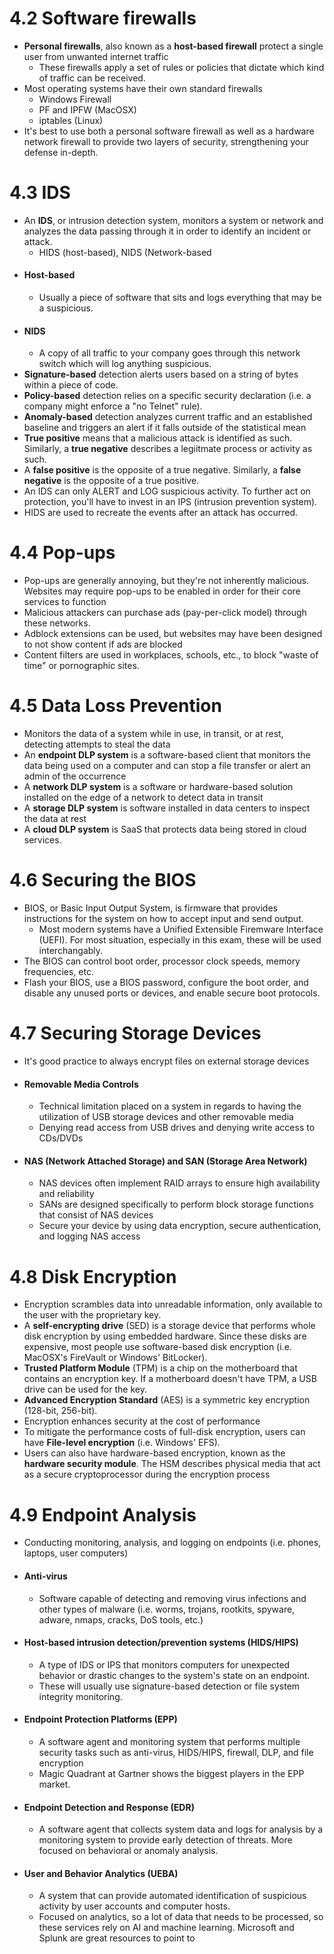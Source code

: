 # 4.2 Software firewalls
- **Personal firewalls**, also known as a **host-based firewall**  protect a single user from unwanted internet traffic
	- These firewalls apply a set of rules or policies that dictate which kind of traffic can be received.
- Most operating systems have their own standard firewalls
	- Windows Firewall
	- PF and IPFW (MacOSX)
	- iptables (Linux)
- It's best to use both a personal software firewall as well as a hardware network firewall to provide two layers of security, strengthening your defense in-depth.

# 4.3 IDS
- An **IDS**, or intrusion detection system, monitors a system or network and analyzes the data passing through it in order to identify an incident or attack.
	- HIDS (host-based), NIDS (Network-based
- #### Host-based
	- Usually a piece of software that sits and logs everything that may be a suspicious.
- #### NIDS
	- A copy of all traffic to your company goes through this network switch which will log anything suspicious.
- **Signature-based** detection alerts users based on a string of bytes within a piece of code.
- **Policy-based** detection relies on a specific security declaration (i.e. a company might enforce a "no Telnet" rule).
- **Anomaly-based** detection analyzes current traffic and an established baseline and triggers an alert if it falls outside of the statistical mean
- **True positive** means that a malicious attack is identified as such. Similarly, a **true negative** describes a legiitmate process or activity as such.
- A **false positive** is the opposite of a true negative. Similarly, a **false negative** is the opposite of a true positive.
- An IDS can only ALERT and LOG suspicious activity. To further act on protection, you'll have to invest in an IPS (intrusion prevention system).
- HIDS are used to recreate the events after an attack has occurred.

# 4.4 Pop-ups
- Pop-ups are generally annoying, but they're not inherently malicious. Websites may require pop-ups to be enabled in order for their core services to function
- Malicious attackers can purchase ads (pay-per-click model) through these networks.
- Adblock extensions can be used, but websites may have been designed to not show content if ads are blocked
- Content filters are used in workplaces, schools, etc., to block "waste of time" or pornographic sites.

# 4.5 Data Loss Prevention
- Monitors the data of a system while in use, in transit, or at rest, detecting attempts to steal the data
- An **endpoint DLP system** is a software-based client that monitors the data being used on a computer and can stop a file transfer or alert an admin of the occurrence
- A **network DLP system** is a software or hardware-based solution installed on the edge of a network to detect data in transit
- A **storage DLP system** is software installed in data centers to inspect the data at rest
- A **cloud DLP system** is SaaS that protects data being stored in cloud services.

# 4.6 Securing the BIOS
- BIOS, or Basic Input Output System, is firmware that provides instructions for the system on how to accept input and send output.
	- Most modern systems have a Unified Extensible Firemware Interface (UEFI). For most situation, especially in this exam, these will be used interchangably.
- The BIOS can control boot order, processor clock speeds, memory frequencies, etc.
- Flash your BIOS, use a BIOS password, configure the boot order, and disable any unused ports or devices, and enable secure boot protocols.

# 4.7 Securing Storage Devices
- It's good practice to always encrypt files on external storage devices
- #### Removable Media Controls
	- Technical limitation placed on a system in regards to having the utilization of USB storage devices and other removable media
	- Denying read access from USB drives and denying write access to CDs/DVDs
- #### NAS (Network Attached Storage) and SAN (Storage Area Network)
	- NAS devices often implement RAID arrays to ensure high availability and reliability
	- SANs are designed specifically to perform block storage functions that consist of NAS devices
	- Secure your device by using data encryption, secure authentication, and logging NAS access

# 4.8 Disk Encryption
- Encryption scrambles data into unreadable information, only available to the user with the proprietary key.
 - A **self-encrypting drive** (SED) is a storage device that performs whole disk encryption by using embedded hardware. Since these disks are expensive, most people use software-based disk encryption (i.e. MacOSX's FireVault or Windows' BitLocker).
 - **Trusted Platform Module** (TPM) is a chip on the motherboard that contains an encryption key. If a motherboard doesn't have TPM, a USB drive can be used for the key.
 - **Advanced Encryption Standard** (AES) is a symmetric key encryption (128-bit, 256-bit). 
 - Encryption enhances security at the cost of performance
 - To mitigate the performance costs of full-disk encryption, users can have **File-level encryption** (i.e. Windows' EFS).
 - Users can also have hardware-based encryption, known as the **hardware security module**. The HSM describes physical media that act as a secure cryptoprocessor during the encryption process

# 4.9 Endpoint Analysis
- Conducting monitoring, analysis, and logging on endpoints (i.e. phones, laptops, user computers)
- #### Anti-virus
	- Software capable of detecting and removing virus infections and other types of malware (i.e. worms, trojans, rootkits, spyware, adware, nmaps, cracks, DoS tools, etc.)
- #### Host-based intrusion detection/prevention systems (HIDS/HIPS)
	- A type of IDS or IPS that monitors computers for unexpected behavior or drastic changes to the system's state on an endpoint.
	- These will usually use signature-based detection or file system integrity monitoring.
- #### Endpoint Protection Platforms (EPP)
	- A software agent and monitoring system that performs multiple security tasks such as anti-virus, HIDS/HIPS, firewall, DLP, and file encryption
	- Magic Quadrant at Gartner shows the biggest players in the EPP market.
- #### Endpoint Detection and Response (EDR)
	- A software agent that collects system data and logs for analysis by a monitoring system to provide early detection of threats. More focused on behavioral or anomaly analysis.
- #### User and Behavior Analytics (UEBA)
	- A system that can provide automated identification of suspicious activity by user accounts and computer hosts.
	- Focused on analytics, so a lot of data that needs to be processed, so these services rely on AI and machine learning. Microsoft and Splunk are great resources to point to
